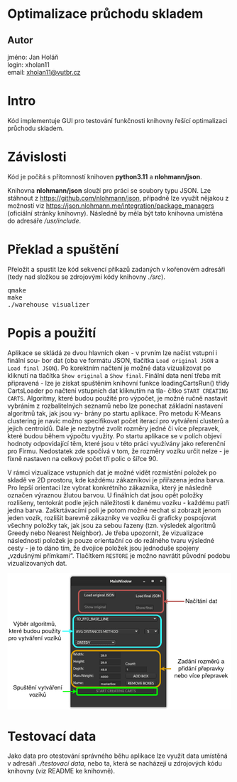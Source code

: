 Optimalizace průchodu skladem
===
## Autor
jméno: Jan Holáň \
login: xholan11 \
email: xholan11@vutbr.cz

# Intro
Kód implementuje GUI pro testování funkčnosti knihovny řešící optimalizaci průchodu skladem.

# Závislosti
Kód je počítá s přítomností knihoven **python3.11** a **nlohmann/json**.

Knihovna **nlohmann/json** slouží pro práci se soubory typu JSON. Lze stáhnout z https://github.com/nlohmann/json, případně lze využít nějakou z možností viz https://json.nlohmann.me/integration/package_managers (oficiální stránky knihovny). Následně by měla být tato knihovna umístěna do adresáře */usr/include*.

# Překlad a spuštění
Přeložit a spustit lze kód sekvencí příkazů zadaných v kořenovém adresáři (tedy nad složkou se zdrojovými kódy knihovny *./src*).
<pre>
qmake
make
./warehouse_visualizer
</pre>

# Popis a použití
Aplikace se skládá ze dvou hlavních oken - v prvním lze načíst vstupní i finální sou-
bor dat (oba ve formátu JSON, tlačítka `Load original JSON` a `Load final JSON`). Po
korektním načtení je možné data vizualizovat po kliknutí na tlačítka `Show original` a
`Show final`. Finální data není třeba mít připravená - lze je získat spuštěním knihovní
funkce loadingCartsRun() třídy CartsLoader po načtení vstupních dat kliknutím na tla-
čítko `START CREATING CARTS`. Algoritmy, které budou použité pro výpočet, je možné ručně nastavit vybráním
z rozbalitelných seznamů nebo lze ponechat základní nastavení algoritmů tak, jak jsou vy-
brány po startu aplikace. Pro metodu K-Means clustering je navíc možno specifikovat počet
iterací pro vytváření clusterů a jejich centroidů. Dále je nezbytné zvolit rozměry jedné či
více přepravek, které budou během výpočtu využity. Po startu aplikace se v polích objeví
hodnoty odpovídající těm, které jsou v této práci využívány jako referenční pro Firmu.
Nedostatek zde spočívá v tom, že rozměry vozíku určit nelze - je fixně nastaven na celkový
počet tří polic o šířce 90.

V rámci vizualizace vstupních dat je možné vidět rozmístění položek po skladě ve 2D
prostoru, kde každému zákazníkovi je přiřazena jedna barva. Pro lepší orientaci lze vybrat
konkrétního zákazníka, který je následně označen výraznou žlutou barvou. U finálních dat
jsou opět položky rozlišeny, tentokrát podle jejich náležitosti k danému vozíku - každému
patří jedna barva. Zaškrtávacími poli je potom možné nechat si zobrazit jenom jeden vozík,
rozlišit barevně zákazníky ve vozíku či graficky pospojovat všechny položky tak, jak jsou za
sebou řazeny (tzn. výsledek algoritmů Greedy nebo Nearest Neighbor). Je třeba upozornit,
že vizualizace následnosti položek je pouze orientační co do reálného tvaru výsledné cesty - je to dáno tím, že dvojice položek jsou jednoduše spojeny „vzdušnými přímkami“.
Tlačítkem `RESTORE` je možno navrátit původní podobu vizualizovaných dat.

<img src="gui.png"/>

# Testovací data
Jako data pro otestování správného běhu aplikace lze využít data umístěná v adresáři *./testovací data*, nebo ta, která se nacházejí u zdrojových kódu knihovny (viz README ke knihovně).
